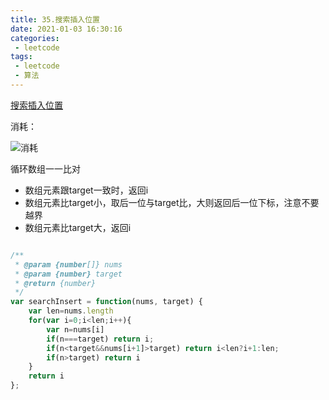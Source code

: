 ```yaml
---
title: 35.搜索插入位置
date: 2021-01-03 16:30:16
categories:
 - leetcode
tags:
 - leetcode
 - 算法
---
```


[搜索插入位置](https://leetcode-cn.com/problems/search-insert-position/)

消耗：

![消耗](/images/leetcode/35.png)

循环数组一一比对
- 数组元素跟target一致时，返回i
- 数组元素比target小，取后一位与target比，大则返回后一位下标，注意不要越界
- 数组元素比target大，返回i


```javascript

/**
 * @param {number[]} nums
 * @param {number} target
 * @return {number}
 */
var searchInsert = function(nums, target) {
    var len=nums.length
    for(var i=0;i<len;i++){
        var n=nums[i]
        if(n===target) return i;
        if(n<target&&nums[i+1]>target) return i<len?i+1:len;
        if(n>target) return i
    }
    return i
};
```
